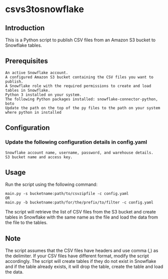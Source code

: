 # csvs3tosnowflake

## Introduction

This is a Python script to publish CSV files from an Amazon S3 bucket to Snowflake tables.
## Prerequisites

    An active Snowflake account.
    A configured Amazon S3 bucket containing the CSV files you want to publish.
    A Snowflake role with the required permissions to create and load tables in Snowflake.
    Python 3 installed on your system.
    The following Python packages installed: snowflake-connector-python, boto
    Update the path on the top of the py files to the path on your system where python in installed

## Configuration

### Update the following configuration details in config.yaml

    Snowflake account name, username, password, and warehouse details.
    S3 bucket name and access key.

## Usage

Run the script using the following command:

    main.py -s bucketname:path/to/csvzipfile -c config.yaml
    OR
    main.py -b bucketname:path/for/the/prefix/to/filter -c config.yaml

The script will retrieve the list of CSV files from the S3 bucket and create tables in Snowflake with the same name as the file and load the data from the file to the tables.

## Note

The script assumes that the CSV files have headers and use comma (,) as the delimiter. If your CSV files have different format, modify the script accordingly. The script will create tables if they do not exist in Snowflake and if the table already exists, it will drop the table, create the table and load the data.
